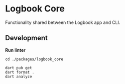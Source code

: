 # Logbook Core

Functionality shared between the Logbook app and CLI.

## Development

**Run linter**

```
cd ./packages/logbook_core

dart pub get
dart format .
dart analyze
```
